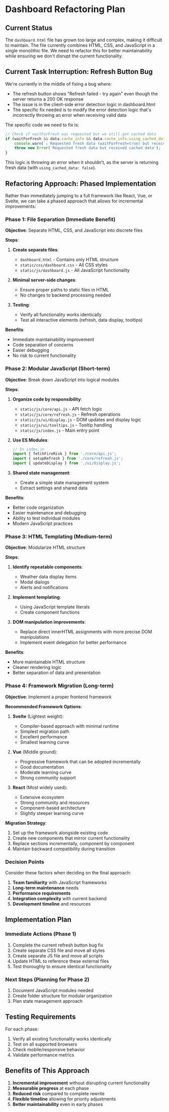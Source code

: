 # Dashboard Refactoring Plan

## Current Status

The `dashboard.html` file has grown too large and complex, making it difficult to maintain. The file currently combines HTML, CSS, and JavaScript in a single monolithic file. We need to refactor this for better maintainability while ensuring we don't disrupt the current functionality.

## Current Task Interruption: Refresh Button Bug

We're currently in the middle of fixing a bug where:
- The refresh button shows "Refresh failed - try again" even though the server returns a 200 OK response
- The issue is in the client-side error detection logic in dashboard.html
- The specific fix needed is to modify the error detection logic that's incorrectly throwing an error when receiving valid data

The specific code we need to fix is:

```javascript
// Check if waitForFresh was requested but we still got cached data
if (waitForFresh && data.cache_info && data.cache_info.using_cached_data) {
    console.warn(`⚠️ Requested fresh data (waitForFresh=true) but received cached data!`);
    throw new Error('Requested fresh data but received cached data');
}
```

This logic is throwing an error when it shouldn't, as the server is returning fresh data (with `using_cached_data: false`).

## Refactoring Approach: Phased Implementation

Rather than immediately jumping to a full framework like React, Vue, or Svelte, we can take a phased approach that allows for incremental improvements:

### Phase 1: File Separation (Immediate Benefit)

**Objective**: Separate HTML, CSS, and JavaScript into discrete files

**Steps**:
1. **Create separate files**:
   - `dashboard.html` - Contains only HTML structure
   - `static/css/dashboard.css` - All CSS styles
   - `static/js/dashboard.js` - All JavaScript functionality

2. **Minimal server-side changes**:
   - Ensure proper paths to static files in HTML
   - No changes to backend processing needed

3. **Testing**:
   - Verify all functionality works identically
   - Test all interactive elements (refresh, data display, tooltips)

**Benefits**:
- Immediate maintainability improvement
- Code separation of concerns
- Easier debugging
- No risk to current functionality

### Phase 2: Modular JavaScript (Short-term)

**Objective**: Break down JavaScript into logical modules

**Steps**:
1. **Organize code by responsibility**:
   - `static/js/core/api.js` - API fetch logic
   - `static/js/core/refresh.js` - Refresh operations
   - `static/js/ui/display.js` - DOM updates and display logic
   - `static/js/ui/tooltips.js` - Tooltip handling
   - `static/js/index.js` - Main entry point

2. **Use ES Modules**:
   ```javascript
   // In index.js
   import { fetchFireRisk } from './core/api.js';
   import { setupRefresh } from './core/refresh.js';
   import { updateDisplay } from './ui/display.js';
   ```

3. **Shared state management**:
   - Create a simple state management system
   - Extract settings and shared data

**Benefits**:
- Better code organization
- Easier maintenance and debugging
- Ability to test individual modules
- Modern JavaScript practices

### Phase 3: HTML Templating (Medium-term)

**Objective**: Modularize HTML structure

**Steps**:
1. **Identify repeatable components**:
   - Weather data display items
   - Modal dialogs
   - Alerts and notifications

2. **Implement templating**:
   - Using JavaScript template literals
   - Create component functions

3. **DOM manipulation improvements**:
   - Replace direct innerHTML assignments with more precise DOM manipulations
   - Implement event delegation for better performance

**Benefits**:
- More maintainable HTML structure
- Cleaner rendering logic
- Better separation of data and presentation

### Phase 4: Framework Migration (Long-term)

**Objective**: Implement a proper frontend framework

**Recommended Framework Options**:

1. **Svelte** (Lightest weight):
   - Compiler-based approach with minimal runtime
   - Simplest migration path
   - Excellent performance
   - Smallest learning curve

2. **Vue** (Middle ground):
   - Progressive framework that can be adopted incrementally
   - Good documentation
   - Moderate learning curve
   - Strong community support

3. **React** (Most widely used):
   - Extensive ecosystem
   - Strong community and resources
   - Component-based architecture
   - Slightly steeper learning curve

**Migration Strategy**:
1. Set up the framework alongside existing code
2. Create new components that mirror current functionality
3. Replace sections incrementally, component by component
4. Maintain backward compatibility during transition

### Decision Points

Consider these factors when deciding on the final approach:

1. **Team familiarity** with JavaScript frameworks
2. **Long-term maintenance** needs
3. **Performance requirements**
4. **Integration complexity** with current backend
5. **Development timeline** and resources

## Implementation Plan

### Immediate Actions (Phase 1)

1. Complete the current refresh button bug fix
2. Create separate CSS file and move all styles
3. Create separate JS file and move all scripts
4. Update HTML to reference these external files
5. Test thoroughly to ensure identical functionality

### Next Steps (Planning for Phase 2)

1. Document JavaScript modules needed
2. Create folder structure for modular organization
3. Plan state management approach

## Testing Requirements

For each phase:
1. Verify all existing functionality works identically
2. Test on all supported browsers
3. Check mobile/responsive behavior
4. Validate performance metrics

## Benefits of This Approach

1. **Incremental improvement** without disrupting current functionality
2. **Measurable progress** at each phase
3. **Reduced risk** compared to complete rewrite
4. **Flexible timeline** allowing for priority adjustments
5. **Better maintainability** even in early phases
